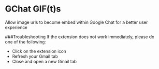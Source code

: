 GChat GIF(t)s
=====

Allow image urls to become embed within Google Chat for a better user experience

###Troubleshooting
If the extension does not work immediately, please do one of the following:
- Click on the extension icon
- Refresh your Gmail tab
- Close and open a new Gmail tab
